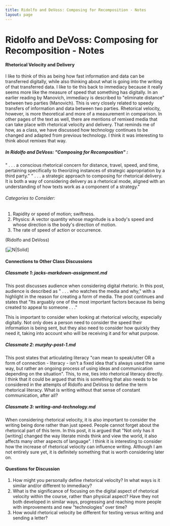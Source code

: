 ```yaml
---
title: Ridolfo and DeVoss: Composing for Recomposition - Notes
layout: page
---
```


# Ridolfo and DeVoss: Composing for Recomposition - Notes
#### Rhetorical Velocity and Delivery

I like to think of this as being how fast information and data can be transferred digitally, while also thinking about what is going into the writing of that transferred data. I like to tie this back to immediacy because it really seems more like the measure of speed that something has digitally. In an earlier reading by Manovich, immediacy is described to "eliminate distance" between two parties (Manovich). This is very closely related to speedy transfers of information and data between two parties. Rhetorical velocity, however, is more theoretical and more of a measurement in comparison. In other pages of the text as well, there are mentions of remixed media that can take place with rhetorical velocity and delivery. That reminds me of how, as a class, we have discussed how technology continues to be changed and adapted from previous technology. I think it was interesting to think about remixes that way. 

##### In Ridolfo and DeVoss: "Composing for Recomposition" :

" . . . a conscious rhetorical concern for distance, travel, speed, and time, pertaining specifically to theorizing instances of strategic appropriation by a third party."
" . . . a strategic approach to composing for rhetorical delivery. It is both a way of considering delivery as a rhetorical mode, aligned with an understanding of how texts work as a component of a strategy."

###### Categories to Consider:

1. Rapidity or speed of motion; swiftness.
2. Physics: A vector quantity whose magnitude is a body's speed and whose direction is the body's direction of motion.
3. The rate of speed of action or occurrence.

(Ridolfo and DeVoss)

[![N|Solid](https://kairos.technorhetoric.net/13.2/topoi/ridolfo_devoss/images/diagramforrhetvelocity.jpg)]

#### Connections to Other Class Discussions

##### Classmate 1: jacks-markdown-assignment.md
This post discusses audience when considering digital rhetoric. In this post, audience is described as " . . . who watches the media and why," with a highlight in the reason for creating a form of media. The post continues and states that "Its arguably one of the most important factors because its being created to appeal to someone . . ."

This is important to consider when looking at rhetorical velocity, especially digitally. Not only does a person need to consider the speed their information is being sent, but they also need to consider how quickly they need it, taking into account who will be receiving it and for what purpose. 

##### Classmate 2: murphy-post-1.md
This post states that articulating literacy "can mean to speak/utter OR a form of connection - literacy - isn't a fixed idea that's always used the same way, but rather an ongoing process of using ideas and communication depending on the situation". This, to me, ties into rhetorical literacy directly. I think that it could be argued that this is something that also needs to be considered in the attempts of Ridolfo and DeVoss to define the term rhetorical literacy. What is writing without that sense of constant communication, after all?
&emsp;
##### Classmate 3: writing-and-technology.md
When considering rhetorical velocity, it is also important to consider the writing being done rather than just speed. People cannot forget about the rhetorical part of this term. In this post, it is argued that "Not only has it [writing] changed the way literate minds think and view the world, it also affects many other aspects of language". I think it is interesting to consider how the increase of rhetorical velocity can influence writing. Although I am not entirely sure yet, it is definitely something that is worth considering later on. 

#### Questions for Discussion

1. How might you personally define rhetorical velocity? In what ways is it similar and/or different to immediacy? 
2. What is the significance of focusing on the digital aspect of rhetorical velocity within the course, rather than physical aspect? Have they not both developed in similar ways, progressing and reaching more people with improvements and new "technologies" over time?
3. How would rhetorical velocity be different for texting versus writing and sending a letter?

